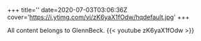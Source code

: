+++
title=''
date=2020-07-03T03:06:36Z
cover='https://i.ytimg.com/vi/zK6yaX1fOdw/hqdefault.jpg'
+++

All content belongs to GlennBeck.
{{< youtube zK6yaX1fOdw >}}
